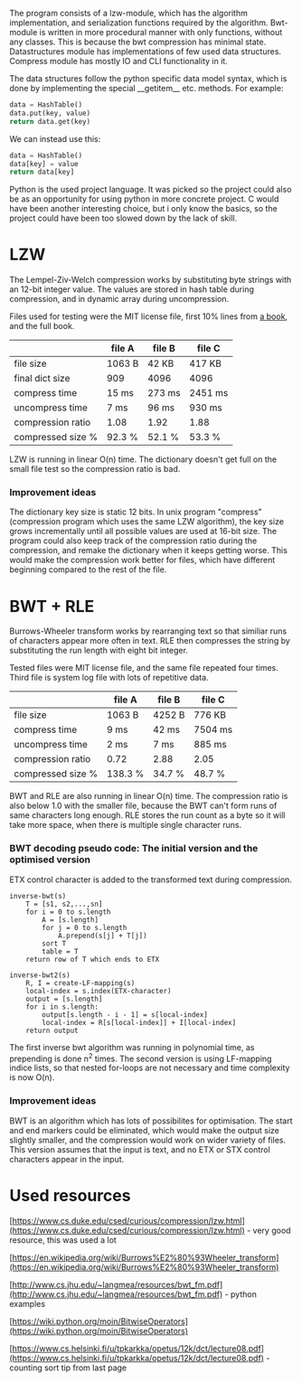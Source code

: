 The program consists of a lzw-module, which has the algorithm implementation,
and serialization functions required by the algorithm. Bwt-module is written
in more procedural manner with only functions, without any classes. This is
because the bwt compression has minimal state. Datastructures module has
implementations of few used data structures. Compress module has mostly IO and
CLI functionality in it.

The data structures follow the python specific data model syntax, which is done
by implementing the special \_\_getitem\_\_ etc. methods. For example:
```python
data = HashTable()
data.put(key, value)
return data.get(key)
```

We can instead use this:

```python
data = HashTable()
data[key] = value
return data[key]
```

Python is the used project language. It was picked so the project could also be
as an opportunity for using python in more concrete project. C would have been
another interesting choice, but i only know the basics, so the project could
have been too slowed down by the lack of skill.

# LZW

The Lempel-Ziv-Welch compression works by substituting byte strings with an
12-bit integer value. The values are stored in hash table during compression,
and in dynamic array during uncompression.

Files used for testing were the MIT license file, first 10% lines from [a
book](http://www.gutenberg.org/ebooks/54063), and the full book.

|                      | file A      | file B      | file C      |
| -------------------- | ----------- | ----------- | ----------- |
| file size            | 1063 B      | 42 KB       | 417 KB      |
| final dict size      | 909         | 4096        | 4096        |
| compress time        | 15 ms       | 273 ms      | 2451 ms     |
| uncompress time      | 7 ms        | 96 ms       | 930 ms      |
| compression ratio    | 1.08        | 1.92        | 1.88        |
| compressed size %    | 92.3 %      | 52.1 %      | 53.3 %      |

LZW is running in linear O(n) time. The dictionary doesn't get full on the
small file test so the compression ratio is bad.

### Improvement ideas

The dictionary key size is static 12 bits. In unix program "compress"
(compression program which uses the same LZW algorithm), the key size grows
incrementally until all possible values are used at 16-bit size. The program
could also keep track of the compression ratio during the compression, and
remake the dictionary when it keeps getting worse. This would make the
compression work better for files, which have different beginning compared to
the rest of the file.

# BWT + RLE

Burrows-Wheeler transform works by rearranging text so that similiar runs of
characters appear more often in text. RLE then compresses the string by
substituting the run length with eight bit integer.

Tested files were MIT license file, and the same file repeated four times.
Third file is system log file with lots of repetitive data.

|                      | file A      | file B      | file C     |
| -------------------- | ----------- | ----------- | ---------- |
| file size            | 1063 B      | 4252 B      | 776 KB     |
| compress time        | 9 ms        | 42 ms       | 7504 ms    |
| uncompress time      | 2 ms        | 7 ms        | 885 ms     |
| compression ratio    | 0.72        | 2.88        | 2.05       |
| compressed size %    | 138.3 %     | 34.7 %      | 48.7 %     |


BWT and RLE are also running in linear O(n) time. The compression ratio is also
below 1.0 with the smaller file, because the BWT can't form runs of same
characters long enough. RLE stores the run count as a byte so it will take more
space, when there is multiple single character runs.

### BWT decoding pseudo code: The initial version and the optimised version

ETX control character is added to the transformed text during compression.

```
inverse-bwt(s)
    T = [s1, s2,...,sn]
    for i = 0 to s.length
        A = [s.length]
        for j = 0 to s.length
            A.prepend(s[j] + T[j])
        sort T
        table = T
    return row of T which ends to ETX
```

```
inverse-bwt2(s)
    R, I = create-LF-mapping(s)
    local-index = s.index(ETX-character)
    output = [s.length]
    for i in s.length:
        output[s.length - i - 1] = s[local-index]
        local-index = R[s[local-index]] + I[local-index]
    return output
```

The first inverse bwt algorithm was running in polynomial time, as prepending
is done n<sup>2</sup> times. The second version is using LF-mapping indice
lists, so that nested for-loops are not necessary and time complexity is now
O(n).

### Improvement ideas

BWT is an algorithm which has lots of possibilites for optimisation. The start
and end markers could be eliminated, which would make the output size slightly
smaller, and the compression would work on wider variety of files. This version
assumes that the input is text, and no ETX or STX control characters appear in
the input.

# Used resources

[https://www.cs.duke.edu/csed/curious/compression/lzw.html](https://www.cs.duke.edu/csed/curious/compression/lzw.html) - very good resource, this was used a lot

[https://en.wikipedia.org/wiki/Burrows%E2%80%93Wheeler_transform](https://en.wikipedia.org/wiki/Burrows%E2%80%93Wheeler_transform)

[http://www.cs.jhu.edu/~langmea/resources/bwt_fm.pdf](http://www.cs.jhu.edu/~langmea/resources/bwt_fm.pdf) - python examples

[https://wiki.python.org/moin/BitwiseOperators](https://wiki.python.org/moin/BitwiseOperators)

[https://www.cs.helsinki.fi/u/tpkarkka/opetus/12k/dct/lecture08.pdf](https://www.cs.helsinki.fi/u/tpkarkka/opetus/12k/dct/lecture08.pdf) - counting sort tip from last page
